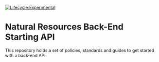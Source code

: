 [![Lifecycle:Experimental](https://img.shields.io/badge/Lifecycle-Experimental-339999)](https://github.com/bcgov/nr-backend-starting-api)

# Natural Resources Back-End Starting API

This repository holds a set of policies, standards and guides to get started with a back-end API.
